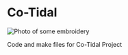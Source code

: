 # Co-Tidal

![Photo of some embroidery](https://c1.staticflickr.com/9/8637/28912826455_839d02ee08_z.jpg)

Code and make files for Co-Tidal Project
